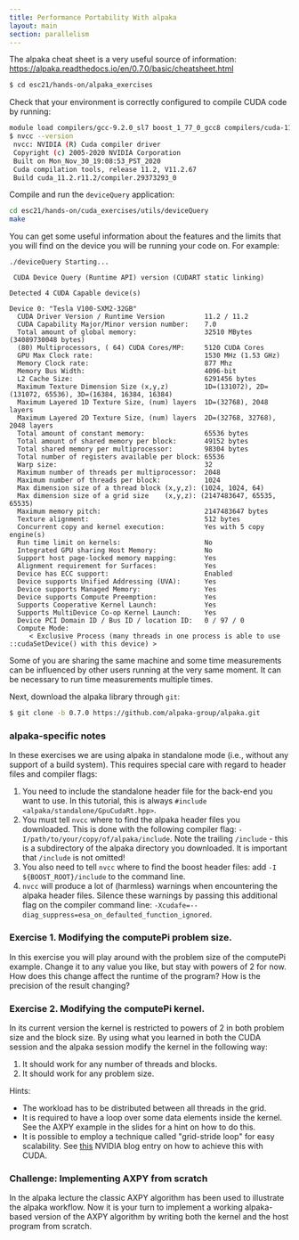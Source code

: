 ```yaml
---
title: Performance Portability With alpaka
layout: main
section: parallelism
---
```


The alpaka cheat sheet is a very useful source of information:
<a href="https://alpaka.readthedocs.io/en/0.7.0/basic/cheatsheet.html" target="_blank">https://alpaka.readthedocs.io/en/0.7.0/basic/cheatsheet.html</a>

```bash
$ cd esc21/hands-on/alpaka_exercises
```


Check that your environment is correctly configured to compile CUDA code by running:
```bash
module load compilers/gcc-9.2.0_sl7 boost_1_77_0_gcc8 compilers/cuda-11.2
$ nvcc --version
 nvcc: NVIDIA (R) Cuda compiler driver
 Copyright (c) 2005-2020 NVIDIA Corporation
 Built on Mon_Nov_30_19:08:53_PST_2020
 Cuda compilation tools, release 11.2, V11.2.67
 Build cuda_11.2.r11.2/compiler.29373293_0
```

Compile and run the `deviceQuery` application:
```bash
cd esc21/hands-on/cuda_exercises/utils/deviceQuery
make
```

You can get some useful information about the features and the limits that you will find on the device you will be running your code on. For example:
```
./deviceQuery Starting...

 CUDA Device Query (Runtime API) version (CUDART static linking)

Detected 4 CUDA Capable device(s)

Device 0: "Tesla V100-SXM2-32GB"
  CUDA Driver Version / Runtime Version          11.2 / 11.2
  CUDA Capability Major/Minor version number:    7.0
  Total amount of global memory:                 32510 MBytes (34089730048 bytes)
  (80) Multiprocessors, ( 64) CUDA Cores/MP:     5120 CUDA Cores
  GPU Max Clock rate:                            1530 MHz (1.53 GHz)
  Memory Clock rate:                             877 Mhz
  Memory Bus Width:                              4096-bit
  L2 Cache Size:                                 6291456 bytes
  Maximum Texture Dimension Size (x,y,z)         1D=(131072), 2D=(131072, 65536), 3D=(16384, 16384, 16384)
  Maximum Layered 1D Texture Size, (num) layers  1D=(32768), 2048 layers
  Maximum Layered 2D Texture Size, (num) layers  2D=(32768, 32768), 2048 layers
  Total amount of constant memory:               65536 bytes
  Total amount of shared memory per block:       49152 bytes
  Total shared memory per multiprocessor:        98304 bytes
  Total number of registers available per block: 65536
  Warp size:                                     32
  Maximum number of threads per multiprocessor:  2048
  Maximum number of threads per block:           1024
  Max dimension size of a thread block (x,y,z): (1024, 1024, 64)
  Max dimension size of a grid size    (x,y,z): (2147483647, 65535, 65535)
  Maximum memory pitch:                          2147483647 bytes
  Texture alignment:                             512 bytes
  Concurrent copy and kernel execution:          Yes with 5 copy engine(s)
  Run time limit on kernels:                     No
  Integrated GPU sharing Host Memory:            No
  Support host page-locked memory mapping:       Yes
  Alignment requirement for Surfaces:            Yes
  Device has ECC support:                        Enabled
  Device supports Unified Addressing (UVA):      Yes
  Device supports Managed Memory:                Yes
  Device supports Compute Preemption:            Yes
  Supports Cooperative Kernel Launch:            Yes
  Supports MultiDevice Co-op Kernel Launch:      Yes
  Device PCI Domain ID / Bus ID / location ID:   0 / 97 / 0
  Compute Mode:
     < Exclusive Process (many threads in one process is able to use ::cudaSetDevice() with this device) >
```


Some of you are sharing the same machine and some time measurements can be influenced by other users running at the very same moment. It can be necessary to run time measurements multiple times.

Next, download the alpaka library through `git`:

```bash
$ git clone -b 0.7.0 https://github.com/alpaka-group/alpaka.git
```

### alpaka-specific notes

In these exercises we are using alpaka in standalone mode (i.e., without any support of a build system). This requires special care with
regard to header files and compiler flags:

1. You need to include the standalone header file for the back-end you want to use. In this tutorial, this is always
   `#include <alpaka/standalone/GpuCudaRt.hpp>`.
2. You must tell `nvcc` where to find the alpaka header files you downloaded. This is done with the following compiler flag:
   `-I/path/to/your/copy/of/alpaka/include`. Note the trailing `/include` - this is a subdirectory of the alpaka directory
   you downloaded. It is important that `/include` is not omitted!
3. You also need to tell `nvcc` where to find the boost header files: add `-I ${BOOST_ROOT}/include` to the command line.
4. `nvcc` will produce a lot of (harmless) warnings when encountering the alpaka header files. Silence these warnings by passing this
   additional flag on the compiler command line: `-Xcudafe=--diag_suppress=esa_on_defaulted_function_ignored`.

### Exercise 1. Modifying the computePi problem size.

In this exercise you will play around with the problem size of the computePi example. Change it to any value you like, but stay with
powers of 2 for now. How does this change affect the runtime of the program? How is the precision of the result changing?

### Exercise 2. Modifying the computePi kernel.

In its current version the kernel is restricted to powers of 2 in both problem size and the block size. By using what
you learned in both the CUDA session and the alpaka session modify the kernel in the following way:

1. It should work for any number of threads and blocks.
2. It should work for any problem size.

Hints:

* The workload has to be distributed between all threads in the grid.
* It is required to have a loop over some data elements inside the kernel. See the AXPY example in the slides for a hint on how to do this.
* It is possible to employ a technique called "grid-stride loop" for easy scalability. See
  [this](https://developer.nvidia.com/blog/cuda-pro-tip-write-flexible-kernels-grid-stride-loops/) NVIDIA blog entry on how to achieve this
  with CUDA.

### Challenge: Implementing AXPY from scratch 

In the alpaka lecture the classic AXPY algorithm has been used to illustrate the alpaka workflow. Now it is your turn to implement a working
alpaka-based version of the AXPY algorithm by writing both the kernel and the host program from scratch.

